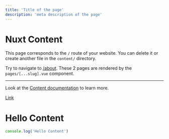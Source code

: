 ```yaml
---
title: 'Title of the page'
description: 'meta description of the page'
---
```


# Nuxt Content

This page corresponds to the `/` route of your website. You can delete it or create another file in the `content/` directory.

Try to navigate to [/about](/about). These 2 pages are rendered by the `pages/[...slug].vue` component.

---

Look at the [Content documentation](https://content.nuxtjs.org/) to learn more.

[Link](/api/components/prose)

# Hello Content

```javascript
console.log('Hello Content')
```
